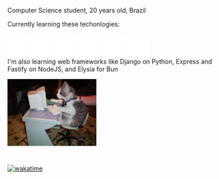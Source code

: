 <div style="display: flex; align-items: center; flex-direction: row">
  <div style="flex: 1;">
    <p>
      Computer Science student, 20 years old, Brazil
    </p>
    <p>
      Currently learning these techonlogies:
      <div>
        <img src="static/c++.svg" alt="C++" width="50">
        <img src="static/typescript.svg" alt="TypeScript" width="50">
        <img src="static/react-native.svg" alt="React Native" width="50">
        <img src="static/java.svg" alt="Java" width="50">
        <img src="static/python.svg" alt="Python" width="50">
        <img src="static/git.svg" alt="Git" width="50">
      </div>
      I'm also learning web frameworks like Django on Python, Express and Fastify on NodeJS, and Elysia for Bun
    </p>
    <div>
        <img src="static/giphy.gif" alt="cat" width="200">
      </div>
  </div>
  
</div>


#

[![wakatime](https://wakatime.com/badge/user/c1054241-c005-4f30-bee2-f1689db4f8f4.svg)](https://wakatime.com/@c1054241-c005-4f30-bee2-f1689db4f8f4)

